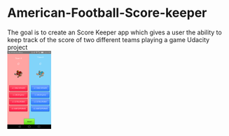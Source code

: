 # American-Football-Score-keeper
The goal is to create an Score Keeper app which gives a user the ability to keep track of the score of two different teams playing a game Udacity project
<br/>
<img src="score_counter.png" width="100">
